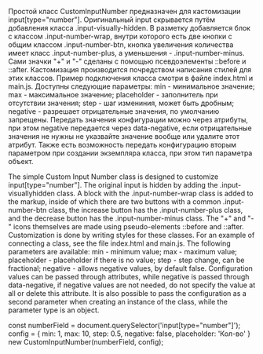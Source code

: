 Простой класс  CustomInputNumber предназначен для кастомизации input[type="number"].
Оригинальный input скрывается путём добавления класса  .input-visually-hidden. 
В разметку добавляется блок с классом .input-number-wrap, внутри которого есть две кнопки с общим классом .input-number-btn,
кнопка увеличения количества имеет класс .input-number-plus, а уменьшения - .input-number-minus.
Сами значки "+" и "-" сделаны с помощью псевдоэлементы ::before и ::after.
Кастомизация производится почредством написания стилей для этих классов.
Пример подключения класса смотри в файле index.html и main.js.
Доступны следующие параметры:
min - минимальное значение;
max - максимальное значение;
placeholder - заполнитель при отсутствии значения;
step - шаг измениния, может быть дробным;
negative - разрешает отрицательные значения, по умолчанию запрещены.
Передать значения конфигурации можно через атрибуты, при этом negative передается через data-negative, 
если отрицательные значения не нужны не указвайте значение вообще или удалите этот атрибут. 
Также есть возможность передать конфигурацию вторым параметром при создании экземпляра класса, при этом тип параметра объект.

The simple Custom Input Number class is designed to customize input[type="number"].
The original input is hidden by adding the .input-visuallyhidden class. 
A block with the .input-number-wrap class is added to the markup, 
inside of which there are two buttons with a common .input-number-btn class, the increase button has the .input-number-plus class,
and the decrease button has the .input-number-minus class. 
The "+" and "-" icons themselves are made using pseudo-elements ::before and ::after. 
Customization is done by writing styles for these classes.
For an example of connecting a class, see the file index.html and main.js.
The following parameters are available: 
min - minimum value;
max - maximum value; 
placeholder - placeholder if there is no value;
step - step change, can be fractional;
negative - allows negative values, by default false.
Configuration values can be passed through attributes, while negative is passed through data-negative, 
if negative values are not needed, do not specify the value at all or delete this attribute. 
It is also possible to pass the configuration as a second parameter when creating an instance of the class, while the parameter type is an object.

const numberField = document.querySelector('input[type="number"]');
      config = {
        min: 1,
        max: 10,
        step: 0.5,
        negative: false,
        placeholder: 'Кол-во'
      } 
new CustomInputNumber(numberField, config);
